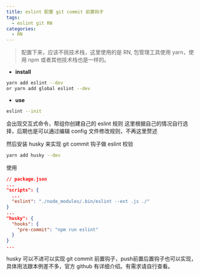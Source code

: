 ```yaml
---
title: eslint 配置 git commit 前置钩子
tags:
  - eslint git RN
categories:
  - RN
---
```


> 配置下来，应该不挑技术栈，这里使用的是 RN, 包管理工具使用 yarn，使用 npm 或者其他技术栈也是一样的。

- **install**

``` bash
yarn add eslint --dev
or yarn add global eslint --dev

```

- **use**

``` bash
eslint --init
```

<!-- more -->

会出现交互式命令，帮组你创建自己的 eslint 规则
这里根据自己的情况自行选择，后期也是可以通过编辑 config 文件修改规则，不再这里赘述

然后安装 husky 来实现 git commit 钩子做 eslint 校验

``` bash
yarn add husky --dev
```

使用

``` json
// package.json
...
"scripts": {
  ...
  "eslint": "./node_modules/.bin/eslint --ext .js ./"
}
...
"husky": {
  "hooks": {
    "pre-commit": "npm run eslint"
  }
}
...
```

husky 可以不进可以实现 git commit 前置钩子，push前置后置钩子也可以实现，具体用法跟本例差不多，官方 github 有详细介绍。有需求请自行查看。
